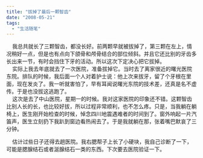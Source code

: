 ```yaml
---
title: "拔掉了最后一颗智齿"
date: "2008-05-21"
tags: 
  - "生活随笔"
---
```


    我总共就长了三颗智齿，都没长好。前两颗早就被拔掉了，第三颗在左上，情况稍好一点，但是也有点向下颌骨和颅骨结合的部位倾斜。并且它还比别的牙齿多长出来一节，有时会挡住下牙的活动。所以这次下定决心把它拔掉。  
    实际上我去年底就去了一次医院，准备拔掉它。当时去了离家很近的曙光医院东院。排队的时候，我后面一个人对着护士说：他上次来拔牙，留了个牙根在里面，现在发炎了。我一听就害怕了，早有耳闻说曙光东院的技术差，还真是名不虚传。于是也没拔这逃跑了。  
    这次是去了中山医院，星期一的时候。我对这家医院的印象还不错。这颗智齿比别人长的长，也比较好拔，所以过程非常顺利，也不怎么疼。只是，当我躺在躺椅上，医生刚开始检查的时候，悼念四川地震遇难者的时间到了。窗外响起一片汽笛声，医生立刻扔下我趴到窗边看热闹去了。于是我就躺在那，张着嘴巴默哀了三分钟。

    估计过些日子还得去趟医院。我右腮帮子上长了小硬块，我自己诊断了一下，可能是腮腺结石或者涎腺结石一类的东西。下次要去医院验证一下。
